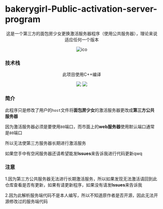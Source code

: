 # bakerygirl-Public-activation-server-program

<center>
  
这是一个第三方的面包房少女更换激活服务器程序（使用公共服务器），理论来说适应任何一个版本
  
![ico](./ico/logo.ico)

</center>

### 技术栈

<center>

此项目使用C++编译
  
<img src="https://img.shields.io/badge/VS-软件开发-AC58FA?style=flat-square&logo=Visual%20Studio%20Code&labelColor=ffffff&logoColor=AC58FA"/>
<img src="https://img.shields.io/badge/C++-11-659ad2?style=flat-square&logo=C%2B%2B&logoColor=659ad2"/>
  
</center>

### 简介
此程序只是修改了用户的``host``文件将**面包房少女**的激活服务器更改成**第三方公共服务器**

因为激活服务器必须是要使用``80``端口，而市面上的**web服务器**使用默认端口通常是``80``端口

所以无法使第三方服务器长期进行激活服务

如果您手中有空闲服务器还请希望能发**Issues**来告诉我进行代码更新qwq

### 注意
1.因为第三方公共服务器无法进行长期激活服务，所以如果发现无法激活请回到此仓库查看是否有更新，如果有请更新程序，如果没有请发**Issues**来告诉我

2.因为此解析服务端代码不是本人编写，所以不知道原作者是否开源，因此无法开源修改过的服务端代码
